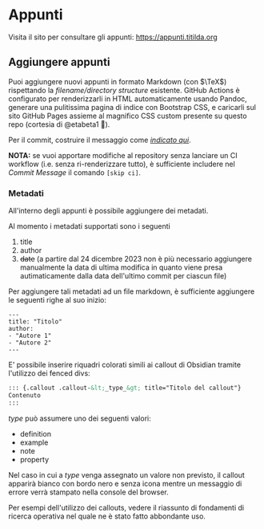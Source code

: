 # Appunti

Visita il sito per consultare gli appunti: https://appunti.titilda.org

## Aggiungere appunti

Puoi aggiungere nuovi appunti in formato Markdown (con $\TeX$) rispettando la *filename/directory structure* esistente. GitHub Actions è configurato per renderizzarli in HTML automaticamente usando Pandoc, generare una pulitissima pagina di indice con Bootstrap CSS, e caricarli sul sito GitHub Pages assieme al magnifico CSS custom presente su questo repo (cortesia di @etabeta1 🙌).

Per il commit, costruire il messaggio come [*indicato qui*](https://www.conventionalcommits.org/en/v1.0.0/).

**NOTA:** se vuoi apportare modifiche al repository senza lanciare un CI workflow (i.e. senza ri-renderizzare tutto), è sufficiente includere nel *Commit Message* il comando `[skip ci]`.

### Metadati

All'interno degli appunti è possibile aggiungere dei metadati.

Al momento i metadati supportati sono i seguenti

1. title
2. author
3. ~~date~~ (a partire dal 24 dicembre 2023 non è più necessario aggiungere manualmente la data di ultima modifica in quanto viene presa autimaticamente dalla data dell'ultimo commit per ciascun file)

Per aggiungere tali metadati ad un file markdown, è sufficiente aggiungere le seguenti righe al suo inizio:

    ---
    title: "Titolo"
    author:
    - "Autore 1"
    - "Autore 2"
    ---

E' possibile inserire riquadri colorati simili ai callout di Obsidian tramite l'utilizzo dei fenced divs:

```md
::: {.callout .callout-&lt;_type_&gt; title="Titolo del callout"}
Contenuto
:::
```

_type_ può assumere uno dei seguenti valori:

- definition
- example
- note
- property

Nel caso in cui a _type_ venga assegnato un valore non previsto, il callout apparirà bianco con bordo nero e senza icona mentre un messaggio di errore verrà stampato nella console del browser.

Per esempi dell'utilizzo dei callouts, vedere il riassunto di fondamenti di ricerca operativa nel quale ne è stato fatto abbondante uso.
